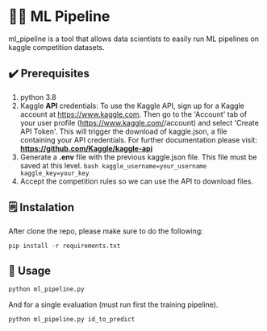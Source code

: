 # 🧑‍🔬 ML Pipeline

ml_pipeline is a tool that allows data scientists to easily run ML pipelines on kaggle competition datasets.


## ✔️ Prerequisites 
1. python 3.8
2. Kaggle **API** credentials: To use the Kaggle API, sign up for a Kaggle account at https://www.kaggle.com. Then go to the 'Account' tab of your user profile (https://www.kaggle.com/<username>/account) and select 'Create API Token'. This will trigger the download of kaggle.json, a file containing your API credentials. 
  For further documentation please visit: **https://github.com/Kaggle/kaggle-api**
3. Generate a **.env** file with the previous kaggle.json file. This file must be saved at this level.
        ```bash
        kaggle_username=your_username
        kaggle_key=your_key   
        ```
4. Accept the competition rules so we can use the API to download files.



## 🗒️ Instalation
After clone the repo, please make sure to do the following:
```python
pip install -r requirements.txt
```


## 🏁 Usage
```python
python ml_pipeline.py
```

And for a single evaluation (must run first the training pipeline).
```python
python ml_pipeline.py id_to_predict
```
